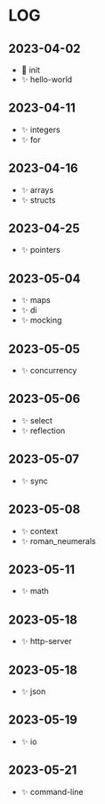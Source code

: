 # LOG

## 2023-04-02

- 🎉 init
- ✨ hello-world

## 2023-04-11

- ✨ integers
- ✨ for

## 2023-04-16

- ✨ arrays
- ✨ structs

## 2023-04-25

- ✨ pointers 

## 2023-05-04

- ✨ maps
- ✨ di
- ✨ mocking

## 2023-05-05

- ✨ concurrency

## 2023-05-06

- ✨ select
- ✨ reflection

## 2023-05-07

- ✨ sync

## 2023-05-08

- ✨ context
- ✨ roman_neumerals

## 2023-05-11

- ✨ math

## 2023-05-18

- ✨ http-server

## 2023-05-18

- ✨ json


## 2023-05-19

- ✨ io

## 2023-05-21

- ✨ command-line

